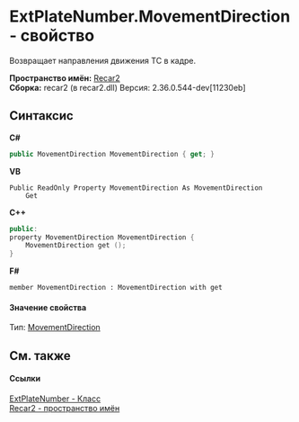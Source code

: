 # ExtPlateNumber.MovementDirection - свойство
 

Возвращает направления движения ТС в кадре.

**Пространство имён:**&nbsp;<a href="0dd0c505-07fc-c3e8-128c-d1a0701f2a29">Recar2</a><br />**Сборка:**&nbsp;recar2 (в recar2.dll) Версия: 2.36.0.544-dev[11230eb]

## Синтаксис

**C#**<br />
``` C#
public MovementDirection MovementDirection { get; }
```

**VB**<br />
``` VB
Public ReadOnly Property MovementDirection As MovementDirection
	Get
```

**C++**<br />
``` C++
public:
property MovementDirection MovementDirection {
	MovementDirection get ();
}
```

**F#**<br />
``` F#
member MovementDirection : MovementDirection with get

```


#### Значение свойства
Тип:&nbsp;<a href="01832ec4-d1ec-1ade-377a-2ec812e1a2d9">MovementDirection</a>

## См. также


#### Ссылки
<a href="03e48409-642b-b9f9-7b66-d18a4ed134f1">ExtPlateNumber - Класс</a><br /><a href="0dd0c505-07fc-c3e8-128c-d1a0701f2a29">Recar2 - пространство имён</a><br />